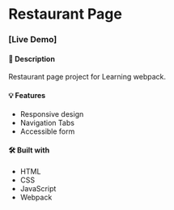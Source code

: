 # Restaurant Page

### [Live Demo]

#### 📝 Description

Restaurant page project for Learning webpack.

#### 💡 Features

- Responsive design
- Navigation Tabs
- Accessible form

#### 🛠️ Built with

- HTML
- CSS
- JavaScript
- Webpack
